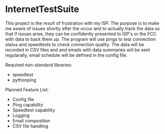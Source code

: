 # InternetTestSuite
This project is the result of frustration with my ISP. The purpose is to make me aware of issues shortly after the occur and to
actually track the data so that if issues arise, they can be confidently presented to ISP's or the FCC with data to back them up.
The program will use pings to test connection status and speedtests to check connection quality. The data will be recorded in CSV
files and and emails with data summaries will be sent regularally, email schedule will be defined in the config file.

Required non-standard libraries:
- speedtest
- pythonping

Planned Feature List:
- Config file
- Ping capability
- Speedtest capability
- Logging
- Email composition
- CSV file handling
